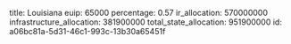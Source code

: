 title: Louisiana
euip: 65000
percentage: 0.57
ir_allocation: 570000000
infrastructure_allocation: 381900000
total_state_allocation: 951900000
id: a06bc81a-5d31-46c1-993c-13b30a65451f
